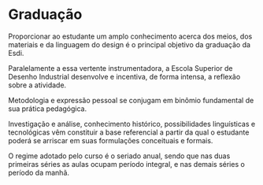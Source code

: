 <!--
---
title: Graduação
-->
# Graduação

Proporcionar ao estudante um amplo conhecimento acerca dos meios, dos materiais e da linguagem do design é o principal objetivo da graduação da Esdi.

Paralelamente a essa vertente instrumentadora, a Escola Superior de Desenho Industrial desenvolve e incentiva, de forma intensa, a reflexão sobre a atividade.

Metodologia e expressão pessoal se conjugam em binômio fundamental de sua prática pedagógica.

Investigação e análise, conhecimento histórico, possibilidades linguísticas e tecnológicas vêm constituir a base referencial a partir da qual o estudante poderá se arriscar em suas formulações conceituais e formais.

O regime adotado pelo curso é o seriado anual, sendo que nas duas primeiras séries as aulas ocupam período integral, e nas demais séries o período da manhã.